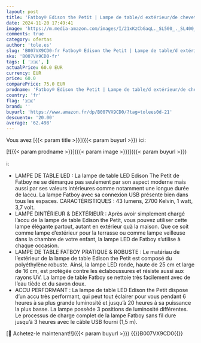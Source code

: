 ```yaml
---
layout: post
title: 'Fatboy® Edison the Petit | Lampe de table/d extérieur/de chevet | Sans câble & rechargeable via USB Indoor & Outdoor | Blanc [Classe énergétique A+++]'
date: 2024-11-20 17:49:41
image: 'https://m.media-amazon.com/images/I/21xKzCbGaqL._SL500_._SL400_.jpg'
comments: true
category: ofertas
author: 'tole.es'
slug: 'B007VX9CD0-fr Fatboy® Edison the Petit | Lampe de table/d extérieur/de...'
sku: 'B007VX9CD0-fr'
tags: [ '🇫🇷', ]
actualPrice: 60.0 EUR
currency: EUR
price: 60.0
comparePrice: 75.0 EUR
prodname: 'Fatboy® Edison the Petit | Lampe de table/d extérieur/de chevet | Sans câble & rechargeable via USB Indoor & Outdoor | Blanc [Classe énergétique A+++]'
country: 'fr'
flag: '🇫🇷'
brand: ''
buyurl: 'https://www.amazon.fr/dp/B007VX9CD0/?tag=tolees0d-21'
descuento: '20.00'
average: '62.498'
---
```


Vous avez [{{< param title >}}]({{< param buyurl >}}) ici:

[![{{< param prodname >}}]({{< param image >}})]({{< param buyurl >}})

ℹ️:

- LAMPE DE TABLE LED : La lampe de table LED Edison The Petit de Fatboy ne se démarque pas seulement par son aspect moderne mais aussi par ses valeurs intérieures comme notamment une longue durée de laccu. La lampe Fatboy avec sa connexion USB présente bien dans tous les espaces. CARACTÉRISTIQUES : 43 lumens, 2700 Kelvin, 1 watt, 3,7 volt.
- LAMPE DINTÉRIEUR & DEXTÉRIEUR : Après avoir simplement chargé l’accu de la lampe de table Edison the Petit, vous pouvez utiliser cette lampe élégante partout, autant en extérieur quà la maison. Que ce soit comme lampe d’extérieur pour la terrasse ou comme lampe veilleuse dans la chambre de votre enfant, la lampe LED de Fatboy s’utilise à chaque occasion.
- LAMPE DE TABLE FATBOY PRATIQUE & ROBUSTE : Le matériau de l’extérieur de la lampe de table Edison the Petit est composé du polyéthylène robuste. Ainsi, la lampe LED ronde, haute de 25 cm et large de 16 cm, est protégée contre les éclaboussures et résiste aussi aux rayons UV. La lampe de table Fatboy se nettoie très facilement avec de l’eau tiède et du savon doux.
- ACCU PERFORMANT : La lampe de table LED Edison the Petit dispose d’un accu très performant, qui peut tout éclairer pour vous pendant 6 heures à sa plus grande luminosité et jusqu’à 20 heures à sa puissance la plus basse. La lampe possède 3 positions de luminosité différentes. Le processus de charge complet de la lampe Fatboy sans fil dure jusqu’à 3 heures avec le câble USB fourni (1,5 m).

[🛒 Achetez-le maintenant!!]({{< param buyurl >}})
{{<world>}}B007VX9CD0{{</world>}}
